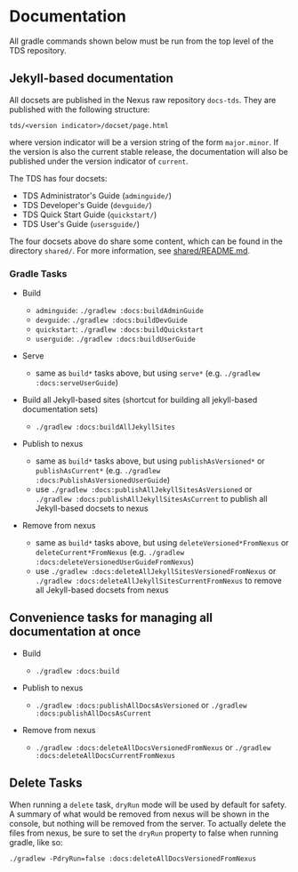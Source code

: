 # Documentation

All gradle commands shown below must be run from the top level of the TDS repository.

## Jekyll-based documentation

All docsets are published in the Nexus raw repository `docs-tds`.
They are published with the following structure:

`tds/<version indicator>/docset/page.html`

where version indicator will be a version string of the form `major.minor`.
If the version is also the current stable release, the documentation will also be published under the version indicator of `current`.

The TDS has four docsets:
* TDS Administrator's Guide (`adminguide/`)
* TDS Developer's Guide (`devguide/`)
* TDS Quick Start Guide (`quickstart/`)
* TDS User's Guide (`usersguide/`)

The four docsets above do share some content, which can be found in the directory `shared/`.
For more information, see [shared/README.md](shared/README.md).
      

### Gradle Tasks

* Build
    * `adminguide`: `./gradlew :docs:buildAdminGuide`
    * `devguide`: `./gradlew :docs:buildDevGuide`
    * `quickstart`: `./gradlew :docs:buildQuickstart`
    * `userguide`: `./gradlew :docs:buildUserGuide`

* Serve
    * same as `build*` tasks above, but using `serve*` (e.g. `./gradlew :docs:serveUserGuide`)

* Build all Jekyll-based sites (shortcut for building all jekyll-based documentation sets)
    * `./gradlew :docs:buildAllJekyllSites`

* Publish to nexus
    * same as `build*` tasks above, but using `publishAsVersioned*` or `publishAsCurrent*` (e.g. `./gradlew :docs:PublishAsVersionedUserGuide`)
    * use `./gradlew :docs:publishAllJekyllSitesAsVersioned` or `./gradlew :docs:publishAllJekyllSitesAsCurrent` to publish all Jekyll-based docsets to nexus

* Remove from nexus
    * same as `build*` tasks above, but using `deleteVersioned*FromNexus` or `deleteCurrent*FromNexus` (e.g. `./gradlew :docs:deleteVersionedUserGuideFromNexus`)
    * use `./gradlew :docs:deleteAllJekyllSitesVersionedFromNexus` or `./gradlew :docs:deleteAllJekyllSitesCurrentFromNexus` to remove all Jekyll-based docsets from nexus

## Convenience tasks for managing all documentation at once

* Build
    * `./gradlew :docs:build`

* Publish to nexus
    * `./gradlew :docs:publishAllDocsAsVersioned` or `./gradlew :docs:publishAllDocsAsCurrent`

* Remove from nexus
    * `./gradlew :docs:deleteAllDocsVersionedFromNexus` or `./gradlew :docs:deleteAllDocsCurrentFromNexus`

## Delete Tasks

When running a `delete` task, `dryRun` mode will be used by default for safety.
A summary of what would be removed from nexus will be shown in the console, but nothing will be removed from the server.
To actually delete the files from nexus, be sure to set the `dryRun` property to false when running gradle, like so:

~~~shell
./gradlew -PdryRun=false :docs:deleteAllDocsVersionedFromNexus
~~~
